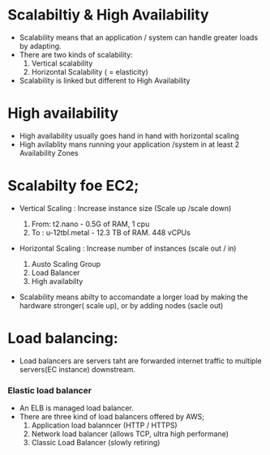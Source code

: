 # Scalabiltiy & High Availability
* Scalability means that an application / system can handle greater loads by adapting.
* There are two kinds of scalability:
   1. Vertical scalability
   2. Horizontal Scalability ( = elasticity)
* Scalability is linked but different to High Availability

# High availability
* High availability usually goes hand in hand with horizontal scaling
* High avilablity mans running your application /system in at least 2 Availability Zones

# Scalabilty foe EC2;
* Vertical Scaling : Increase instance size (Scale up /scale down)
   1. From: t2.nano - 0.5G of RAM, 1 cpu
   2. To : u-12tbl.metal - 12.3 TB of RAM. 448 vCPUs

* Horizontal Scaling : Increase number of instances (scale out / in)
   1. Austo Scaling Group
   2. Load Balancer
   3. High availabilty

* Scalability means abilty to accomandate a lorger load by making the hardware stronger( scale up), or by adding nodes (sacle out)

# Load balancing:
* Load balancers are servers taht are forwarded internet traffic to multiple servers(EC instance) downstream.

### Elastic load balancer
* An ELB is managed load balancer.
* There are three kind of load balancers offered by AWS;
    1. Application load balanncer (HTTP / HTTPS)
    2. Network load balancer (allows TCP, ultra high performane)
    3. Classic Load Balancer (slowly retiring)